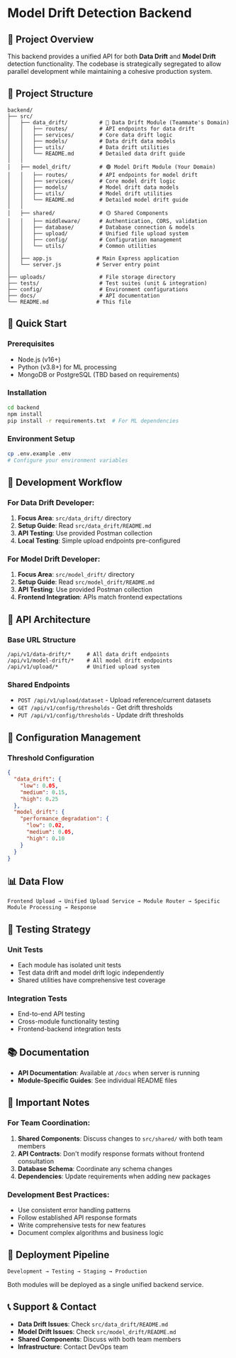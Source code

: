 # Model Drift Detection Backend

## 🎯 Project Overview

This backend provides a unified API for both **Data Drift** and **Model Drift** detection functionality. The codebase is strategically segregated to allow parallel development while maintaining a cohesive production system.

## 📁 Project Structure

```
backend/
├── src/
│   ├── data_drift/          # 🔵 Data Drift Module (Teammate's Domain)
│   │   ├── routes/          # API endpoints for data drift
│   │   ├── services/        # Core data drift logic
│   │   ├── models/          # Data drift data models
│   │   ├── utils/           # Data drift utilities
│   │   └── README.md        # Detailed data drift guide
│   │
│   ├── model_drift/         # 🟢 Model Drift Module (Your Domain)
│   │   ├── routes/          # API endpoints for model drift
│   │   ├── services/        # Core model drift logic
│   │   ├── models/          # Model drift data models
│   │   ├── utils/           # Model drift utilities
│   │   └── README.md        # Detailed model drift guide
│   │
│   ├── shared/              # 🟡 Shared Components
│   │   ├── middleware/      # Authentication, CORS, validation
│   │   ├── database/        # Database connection & models
│   │   ├── upload/          # Unified file upload system
│   │   ├── config/          # Configuration management
│   │   └── utils/           # Common utilities
│   │
│   ├── app.js              # Main Express application
│   └── server.js           # Server entry point
│
├── uploads/                 # File storage directory
├── tests/                   # Test suites (unit & integration)
├── config/                  # Environment configurations
├── docs/                    # API documentation
└── README.md               # This file
```

## 🚀 Quick Start

### Prerequisites
- Node.js (v16+)
- Python (v3.8+) for ML processing
- MongoDB or PostgreSQL (TBD based on requirements)

### Installation
```bash
cd backend
npm install
pip install -r requirements.txt  # For ML dependencies
```

### Environment Setup
```bash
cp .env.example .env
# Configure your environment variables
```

## 🎯 Development Workflow

### For Data Drift Developer:
1. **Focus Area**: `src/data_drift/` directory
2. **Setup Guide**: Read `src/data_drift/README.md`
3. **API Testing**: Use provided Postman collection
4. **Local Testing**: Simple upload endpoints pre-configured

### For Model Drift Developer:
1. **Focus Area**: `src/model_drift/` directory
2. **Setup Guide**: Read `src/model_drift/README.md`
3. **API Testing**: Use provided Postman collection
4. **Frontend Integration**: APIs match frontend expectations

## 🔌 API Architecture

### Base URL Structure
```
/api/v1/data-drift/*     # All data drift endpoints
/api/v1/model-drift/*    # All model drift endpoints
/api/v1/upload/*         # Unified upload system
```

### Shared Endpoints
- `POST /api/v1/upload/dataset` - Upload reference/current datasets
- `GET /api/v1/config/thresholds` - Get drift thresholds
- `PUT /api/v1/config/thresholds` - Update drift thresholds

## 🔧 Configuration Management

### Threshold Configuration
```json
{
  "data_drift": {
    "low": 0.05,
    "medium": 0.15,
    "high": 0.25
  },
  "model_drift": {
    "performance_degradation": {
      "low": 0.02,
      "medium": 0.05,
      "high": 0.10
    }
  }
}
```

## 📊 Data Flow

```
Frontend Upload → Unified Upload Service → Module Router → Specific Module Processing → Response
```

## 🧪 Testing Strategy

### Unit Tests
- Each module has isolated unit tests
- Test data drift and model drift logic independently
- Shared utilities have comprehensive test coverage

### Integration Tests
- End-to-end API testing
- Cross-module functionality testing
- Frontend-backend integration tests

## 📚 Documentation

- **API Documentation**: Available at `/docs` when server is running
- **Module-Specific Guides**: See individual README files

## 🚨 Important Notes

### For Team Coordination:
1. **Shared Components**: Discuss changes to `src/shared/` with both team members
2. **API Contracts**: Don't modify response formats without frontend consultation
3. **Database Schema**: Coordinate any schema changes
4. **Dependencies**: Update requirements when adding new packages

### Development Best Practices:
- Use consistent error handling patterns
- Follow established API response formats
- Write comprehensive tests for new features
- Document complex algorithms and business logic

## 🔄 Deployment Pipeline

```
Development → Testing → Staging → Production
```

Both modules will be deployed as a single unified backend service.

## 📞 Support & Contact

- **Data Drift Issues**: Check `src/data_drift/README.md`
- **Model Drift Issues**: Check `src/model_drift/README.md`
- **Shared Components**: Discuss with both team members
- **Infrastructure**: Contact DevOps team


